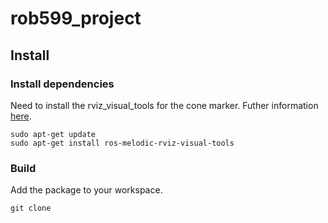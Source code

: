 # rob599_project

## Install

### Install dependencies

Need to install the rviz_visual_tools for the cone marker. Futher information [here](https://github.com/PickNikRobotics/rviz_visual_tools/blob/melodic-devel). 
```
sudo apt-get update
sudo apt-get install ros-melodic-rviz-visual-tools
```

### Build
Add the package to your workspace.

```
git clone 
```
